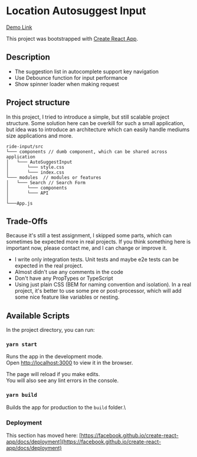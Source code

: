 # Location Autosuggest Input

[Demo Link](https://location-autosuggest.vercel.app/)

This project was bootstrapped with [Create React App](https://github.com/facebook/create-react-app).

## Description

- The suggestion list in autocomplete support key navigation
- Use Debounce function for input performance
- Show spinner loader when making request

## Project structure

In this project, I tried to introduce a simple, but still scalable project structure. Some solution here can be overkill for such a small application, but idea was to introduce an architecture which can easily handle mediums size applications and more.

```
ride-input/src
└─── components // dumb component, which can be shared across application
│   └─── AutoSuggestInput
│       └─── style.css
│       └─── index.css
└─── modules  // modules or features
│   └─── Search // Search Form
│       └─── components
│       └─── API
│
└───App.js
```

## Trade-Offs

Because it's still a test assignment, I skipped some parts, which can sometimes be expected more in real projects. If you think something here is important now, please contact me, and I can change or improve it.

- I write only integration tests. Unit tests and maybe e2e tests can be expected in the real project.
- Almost didn't use any comments in the code
- Don't have any PropTypes or TypeScript
- Using just plain CSS (BEM for naming convention and isolation). In a real project, it's better to use some pre or post-processor, which will add some nice feature like variables or nesting.

## Available Scripts

In the project directory, you can run:

### `yarn start`

Runs the app in the development mode.\
Open [http://localhost:3000](http://localhost:3000) to view it in the browser.

The page will reload if you make edits.\
You will also see any lint errors in the console.

### `yarn build`

Builds the app for production to the `build` folder.\

### Deployment

This section has moved here: [https://facebook.github.io/create-react-app/docs/deployment](https://facebook.github.io/create-react-app/docs/deployment)
